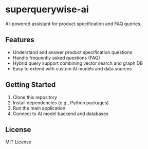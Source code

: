 # superquerywise-ai
AI-powered assistant for product specification and FAQ queries.

## Features

- Understand and answer product specification questions
- Handle frequently asked questions (FAQ)
- Hybrid query support combining vector search and graph DB
- Easy to extend with custom AI models and data sources

## Getting Started

1. Clone this repository  
2. Install dependencies (e.g., Python packages)  
3. Run the main application  
4. Connect to AI model backend and databases  

## License

MIT License